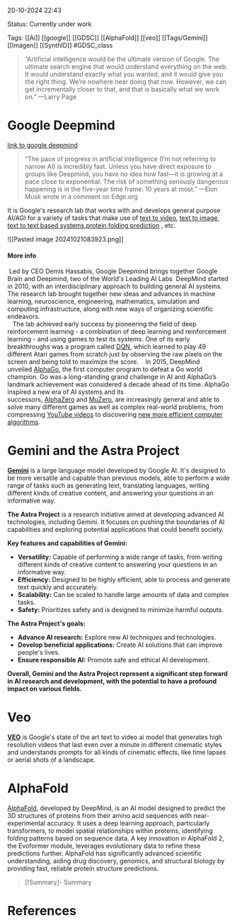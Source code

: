 
20-10-2024 22:43

Status: Currently under work

Tags: [[Ai]] [[google]] [[GDSC]] [[AlphaFold]] [[veo]] [[Tags/Gemini]] [[Imagen]] [[SynthID]] 
#GDSC_class
 

>“Artificial intelligence would be the ultimate version of Google. The ultimate search engine that would understand everything on the web. It would understand exactly what you wanted, and it would give you the right thing. We’re nowhere near doing that now. However, we can get incrementally closer to that, and that is basically what we work on.”
—Larry Page


# Google Deepmind
[link to google deepmind](https://deepmind.google/)
>“The pace of progress in artificial intelligence (I’m not referring to narrow AI) is incredibly fast. Unless you have direct exposure to groups like Deepmind, you have no idea how fast—it is growing at a pace close to exponential. The risk of something seriously dangerous happening is in the five-year time frame. 10 years at most.”
—Elon Musk wrote in a comment on Edge.org

It is Google's research lab that works with and develops general purpose AI/AGI for a variety of tasks that make use of [text to video](veo), [text to image](Imagen), [text to text based systems](Tags/Gemini.md),[protein folding prediction](AlphaFold.md) , etc.

![[Pasted image 20241021083923.png]]
#### More info
 Led by CEO Demis Hassabis, Google Deepmind brings together Google Brain and Deepmind, two of the World's Leading AI Labs
 DeepMind started in 2010, with an interdisciplinary approach to building general AI systems. The research lab brought together new ideas and advances in machine learning, neuroscience, engineering, mathematics, simulation and computing infrastructure, along with new ways of organizing scientific endeavors.  
 
 The lab achieved early success by pioneering the field of deep reinforcement learning - a combination of deep learning and reinforcement learning - and using games to test its systems. One of its early breakthroughs was a program called [DQN](https://deepmind.google/discover/blog/deep-reinforcement-learning/), which learned to play 49 different Atari games from scratch just by observing the raw pixels on the screen and being told to maximize the score.
 
 In 2015, DeepMind unveiled [AlphaGo](https://www.deepmind.com/research/highlighted-research/alphago), the first computer program to defeat a Go world champion. Go was a long-standing grand challenge in AI and AlphaGo’s landmark achievement was considered a decade ahead of its time. AlphaGo inspired a new era of AI systems and its successors, [AlphaZero](https://www.deepmind.com/blog/alphazero-shedding-new-light-on-chess-shogi-and-go) and [MuZero](https://www.deepmind.com/blog/muzero-mastering-go-chess-shogi-and-atari-without-rules), are increasingly general and able to solve many different games as well as complex real-world problems, from compressing [YouTube videos](https://www.deepmind.com/blog/muzeros-first-step-from-research-into-the-real-world) to discovering [new more efficient computer algorithms](https://www.deepmind.com/blog/alphadev-discovers-faster-sorting-algorithms).



# Gemini and the Astra Project
[**Gemini**](Gemini%20notes.md) is a large language model developed by Google AI. It's designed to be more versatile and capable than previous models, able to perform a wide range of tasks such as generating text, translating languages, writing different kinds of creative content, and answering your questions in an informative way.  

**The Astra Project** is a research initiative aimed at developing advanced AI technologies, including Gemini. It focuses on pushing the boundaries of AI capabilities and exploring potential applications that could benefit society.

**Key features and capabilities of Gemini:**

- **Versatility:** Capable of performing a wide range of tasks, from writing different kinds of creative content to answering your questions in an informative way.
- **Efficiency:** Designed to be highly efficient, able to process and generate text quickly and accurately.
- **Scalability:** Can be scaled to handle large amounts of data and complex tasks.
- **Safety:** Prioritizes safety and is designed to minimize harmful outputs.

**The Astra Project's goals:**

- **Advance AI research:** Explore new AI techniques and technologies.
- **Develop beneficial applications:** Create AI solutions that can improve people's lives.
- **Ensure responsible AI:** Promote safe and ethical AI development.

**Overall, Gemini and the Astra Project represent a significant step forward in AI research and development, with the potential to have a profound impact on various fields.**


# Veo
[**VEO**](VEO%20notes.md) is Google's state of the art text to video ai model that generates high resolution videos that last even over a minute in different cinematic styles and understands prompts for all kinds of cinematic effects, like time lapses or aerial shots of a landscape.


# AlphaFold
[AlphaFold](AlphaFold%20Notes), developed by DeepMind, is an AI model designed to predict the 3D structures of proteins from their amino acid sequences with near-experimental accuracy. It uses a deep learning approach, particularly transformers, to model spatial relationships within proteins, identifying folding patterns based on sequence data. A key innovation in AlphaFold 2, the Evoformer module, leverages evolutionary data to refine these predictions further. AlphaFold has significantly advanced scientific understanding, aiding drug discovery, genomics, and structural biology by providing fast, reliable protein structure predictions.

>[!Summary]- Summary
>


# References